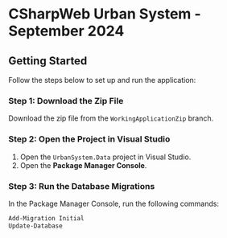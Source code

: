 # CSharpWeb Urban System - September 2024

## Getting Started

Follow the steps below to set up and run the application:

### Step 1: Download the Zip File

Download the zip file from the `WorkingApplicationZip` branch.

### Step 2: Open the Project in Visual Studio

1. Open the `UrbanSystem.Data` project in Visual Studio.
2. Open the **Package Manager Console**.

### Step 3: Run the Database Migrations

In the Package Manager Console, run the following commands:

```powershell
Add-Migration Initial
Update-Database
